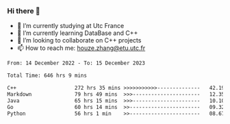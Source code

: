 ### Hi there 👋
- 🔭 I’m currently studying at Utc France
- 🌱 I’m currently learning DataBase and C++
- 👯 I’m looking to collaborate on C++ projects
- 📫 How to reach me: houze.zhang@etu.utc.fr

<!--START_SECTION:waka-->

```txt
From: 14 December 2022 - To: 15 December 2023

Total Time: 646 hrs 9 mins

C++                   272 hrs 35 mins >>>>>>>>>>>--------------   42.19 %
Markdown              79 hrs 49 mins  >>>----------------------   12.35 %
Java                  65 hrs 15 mins  >>>----------------------   10.10 %
Go                    60 hrs 14 mins  >>-----------------------   09.32 %
Python                56 hrs 1 min    >>-----------------------   08.67 %
```

<!--END_SECTION:waka-->
